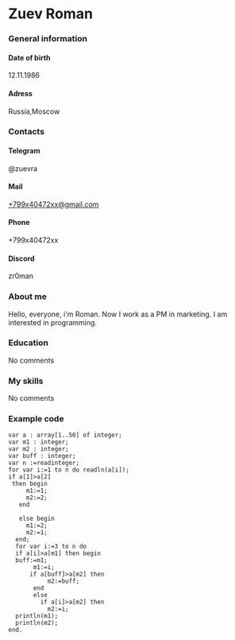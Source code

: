 # Zuev Roman
### General information
#### Date of birth
12.11.1986
#### Adress
Russia,Moscow
### Contacts
#### Telegram
@zuevra
#### Mail
+799x40472xx@gmail.com
#### Phone
+799x40472xx
#### Discord
zr0man
### About me
Hello, everyone, i'm Roman. Now I work as a PM in marketing. I am interested in programming.
### Education
No comments
### My skills
No comments
### Example code
```begin
var a : array[1..50] of integer;
var m1 : integer;  
var m2 : integer; 
var buff : integer;   
var n :=readinteger;
for var i:=1 to n do readln(a[i]);
if a[1]>a[2]
 then begin
     m1:=1;
     m2:=2;
   end
   
   else begin
     m1:=2;
     m2:=1;
  end;
  for var i:=3 to n do
  if a[i]>a[m1] then begin
  buff:=m1;
       m1:=i;
      if a[buff]>a[m2] then
           m2:=buff;
       end
       else
         if a[i]>a[m2] then
           m2:=i;     
  println(m1);
  println(m2);
end.
```